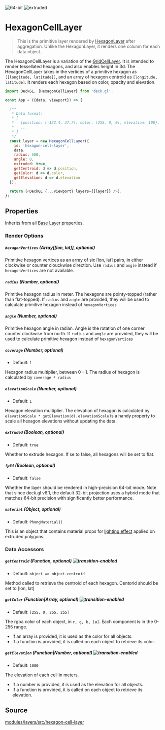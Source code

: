 
<p class="badges">
  <img src="https://img.shields.io/badge/64--bit-support-blue.svg?style=flat-square" alt="64-bit" />
  <img src="https://img.shields.io/badge/extruded-yes-blue.svg?style=flat-square" alt="extruded" />
</p>

# HexagonCellLayer

> This is the primitive layer rendered by [HexagonLayer](/docs/layers/hexagon-layer.md) after aggregation. Unlike the HexagonLayer, it renders one column for each data object.

The HexagonCellLayer is a variation of the [GridCellLayer](/docs/layers/grid-cell-layer.md). It is intended to render
tessellated hexagons, and also enables height in 3d. The HexagonCellLayer
takes in the vertices of a primitive hexagon as `[[longitude, latitude]]`,
and an array of hexagon centroid as `[longitude, latitude]`.
It renders each hexagon based on color, opacity and elevation.

```js
import DeckGL, {HexagonCellLayer} from 'deck.gl';

const App = ({data, viewport}) => {

  /**
   * Data format:
   * [
   *   {position: [-122.4, 37.7], color: [255, 0, 0], elevation: 100},
   *   ...
   * ]
   */
  const layer = new HexagonCellLayer({
    id: 'hexagon-cell-layer',
    data,
    radius: 500,
    angle: 0,
    extruded: true,
    getCentroid: d => d.position,
    getColor: d => d.color,
    getElevation: d => d.elevation
  });

  return (<DeckGL {...viewport} layers={[layer]} />);
};
```

## Properties

Inherits from all [Base Layer](/docs/api-reference/layer.md) properties.

### Render Options

##### `hexagonVertices` (Array[[lon, lat]], optional)

Primitive hexagon vertices as an array of six [lon, lat] pairs,
in either clockwise or counter clouckwise direction. Use `radius` and `angle`
instead if `hexagonVertices` are not available.

##### `radius` (Number, optional)

Primitive hexagon radius in meter. The hexagons are pointy-topped (rather than flat-topped).
If `radius` and `angle` are provided, they will be used to calculate
primitive hexagon instead of `hexagonVertices`

##### `angle` (Number, optional)

Primitive hexagon angle in radian. Angle is the rotation of one corner
counter clockwise from north. If `radius` and `angle` are provided,
they will be used to calculate primitive hexagon instead of `hexagonVertices`

##### `coverage` (Number, optional)

* Default: `1`

Hexagon radius multiplier, between 0 - 1. The radius of hexagon is calculated by
`coverage * radius`

##### `elevationScale` (Number, optional)

* Default: `1`

Hexagon elevation multiplier. The elevation of hexagon is calculated by
`elevationScale * getElevation(d)`. `elevationScale` is a handy property
to scale all hexagon elevations without updating the data.

##### `extruded` (Boolean, optional)

* Default: `true`

Whether to extrude hexagon. If se to false, all hexagons will be set to flat.

##### `fp64` (Boolean, optional)

* Default: `false`

Whether the layer should be rendered in high-precision 64-bit mode. Note that since deck.gl v6.1, the default 32-bit projection uses a hybrid mode that matches 64-bit precision with significantly better performance.

##### `material` (Object, optional)

* Default: `PhongMaterial()`

This is an object that contains material props for [lighting effect](/docs/effects/lighting-effect.md) applied on extruded polygons.

### Data Accessors

##### `getCentroid` (Function, optional) ![transition-enabled](https://img.shields.io/badge/transition-enabled-green.svg?style=flat-square")

* Default: `object => object.centroid`

Method called to retrieve the centroid of each hexagon. Centorid should be
set to [lon, lat]

##### `getColor` (Function|Array, optional) ![transition-enabled](https://img.shields.io/badge/transition-enabled-green.svg?style=flat-square")

* Default: `[255, 0, 255, 255]`

The rgba color of each object, in `r, g, b, [a]`. Each component is in the 0-255 range.

* If an array is provided, it is used as the color for all objects.
* If a function is provided, it is called on each object to retrieve its color.

##### `getElevation` (Function|Number, optional) ![transition-enabled](https://img.shields.io/badge/transition-enabled-green.svg?style=flat-square")

* Default: `1000`

The elevation of each cell in meters.

* If a number is provided, it is used as the elevation for all objects.
* If a function is provided, it is called on each object to retrieve its elevation.


## Source

[modules/layers/src/hexagon-cell-layer](https://github.com/uber/deck.gl/tree/master/modules/layers/src/hexagon-cell-layer)

